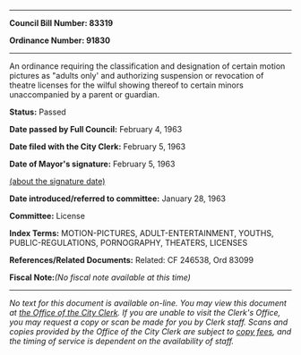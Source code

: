 

********

**Council Bill Number: 83319**
   
**Ordinance Number: 91830**
********

 An ordinance requiring the classification and designation of certain motion pictures as "adults only' and authorizing suspension or revocation of theatre licenses for the wilful showing thereof to certain minors unaccompanied by a parent or guardian.

**Status:** Passed
   
**Date passed by Full Council:** February 4, 1963
   
**Date filed with the City Clerk:** February 5, 1963
   
**Date of Mayor's signature:** February 5, 1963
   
[(about the signature date)](/~public/approvaldate.htm)
   
   
   
**Date introduced/referred to committee:** January 28, 1963
   
**Committee:** License
   
   
**Index Terms:** MOTION-PICTURES, ADULT-ENTERTAINMENT, YOUTHS, PUBLIC-REGULATIONS, PORNOGRAPHY, THEATERS, LICENSES

**References/Related Documents:** Related: CF 246538, Ord 83099

**Fiscal Note:**_(No fiscal note available at this time)_
********

_No text for this document is available on-line. You may view this document at [the Office of the City Clerk](http://www.seattle.gov/leg/clerk/contactUs.htm). If you are unable to visit the Clerk's Office, you may request a copy or scan be made for you by Clerk staff. Scans and copies provided by the Office of the City Clerk are subject to [copy fees](http://clerk.seattle.gov/~public/clerkfees.htm), and the timing of service is dependent on the availability of staff._

